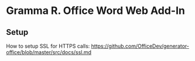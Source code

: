 # Gramma R. Office Word Web Add-In

## Setup

How to setup SSL for HTTPS calls:
https://github.com/OfficeDev/generator-office/blob/master/src/docs/ssl.md